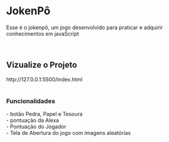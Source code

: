 <h1>JokenPô</h1>
Esse é o jokenpô, um jogo desenvolvido para praticar e adquirir conhecimentos em javaScript
<br>
<br>
<br>
<h2>Vizualize o Projeto</h2>
http://127.0.0.1:5500/index.html
<br>
<br>
<h3>Funcionalidades</h3>
- botão Pedra, Papel e Tesoura
<br>
- pontuação da Alexa
<br>
- Pontuação do Jogador
<br>
- Tela de Abertura do jogo com imagens aleatórias
